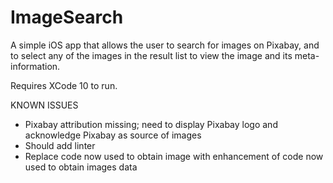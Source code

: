 # ImageSearch

A simple iOS app that allows the user to search for images on Pixabay, and to select any of the images in the result list to view the image and its meta-information.

Requires XCode 10 to run.

KNOWN ISSUES
- Pixabay attribution missing; need to display Pixabay logo and acknowledge Pixabay as source of images
- Should add linter
- Replace code now used to obtain image with enhancement of code now used to obtain images data
